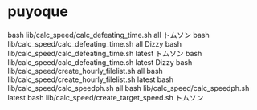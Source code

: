 # puyoque
bash lib/calc_speed/calc_defeating_time.sh all トムソン
bash lib/calc_speed/calc_defeating_time.sh all Dizzy
bash lib/calc_speed/calc_defeating_time.sh latest トムソン
bash lib/calc_speed/calc_defeating_time.sh latest Dizzy
bash lib/calc_speed/create_hourly_filelist.sh all
bash lib/calc_speed/create_hourly_filelist.sh latest
bash lib/calc_speed/calc_speedph.sh all
bash lib/calc_speed/calc_speedph.sh latest
bash lib/calc_speed/create_target_speed.sh トムソン
